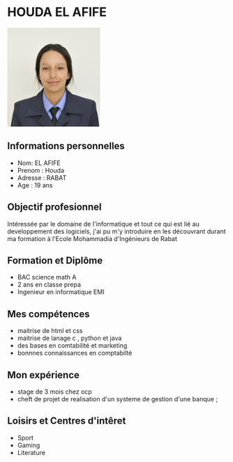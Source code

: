 <html lang="fr">
	<h1>HOUDA EL AFIFE</h1>
	<img src="houdamini.jpg" alt="cv" />
<h2> Informations personnelles </h2>
	<ul>
		<li>Nom:  EL AFIFE </li>
		<li> Prenom : Houda </li>
		<li>Adresse : RABAT </li>
		<li> Age : 19 ans </li>
	</ul>
	
<h2>Objectif profesionnel</h2>
<p>
	Intéressée par le domaine de l'informatique et tout ce qui est lié au developpement des logiciels, j'ai pu m'y introduire en les  découvrant durant ma formation à l'Ecole Mohammadia d'Ingénieurs de Rabat</p>
<h2>Formation et Diplôme</h2>
<ul>
		<li>BAC science math A</li>
		<li> 2 ans en classe prepa </li>
		<li> Ingenieur en informatique EMI </li>
</ul>
<h2>Mes compétences</h2>
<p>
	<ul>
		<li>maitrise de html et css </li>
		<li> maitrise de lanage c , python et java </li>
		<li> des bases en comtabilité et marketing</li>
		<li> bonnnes connaissances en comptabilté</li>
	</ul>
</p>
<h2>Mon expérience</h2>
<p>
	<ul>
		<li>stage de 3 mois chez ocp </li>
		<li> cheft de projet de realisation d'un systeme de gestion d'une banque ;</li>
	</ul>
</p>	
<h2> Loisirs et Centres d'intêret</h2>
<p>
	<ul>
		<li>Sport</li>
		<li> Gaming </li>
		<li> Literature</li>
	</ul>
</p>
